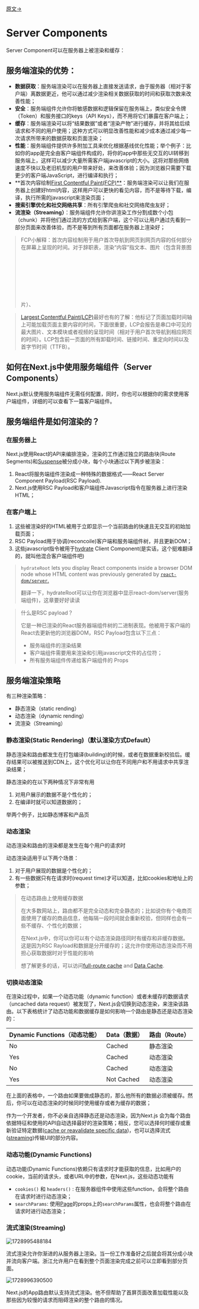 [原文->](https://nextjs.org/docs/app/building-your-application/rendering/server-components)

# Server Components

Server Component可以在服务器上被渲染和缓存：

## 服务端渲染的优势：

- **数据获取**：服务端渲染可以在服务器上直接发送请求，由于服务器（相对于客户端）离数据更近，他可以通过减少渲染相关数据获取的时间和获取次数来改善性能；
- **安全**：服务端组件允许你将敏感数据和逻辑保留在服务端上，类似安全令牌（Token）和服务接口的keys（API Keys），而不用将它们暴露在客户端上；
- **缓存**：服务端渲染可以将“结果数据”或者“渲染产物”进行缓存，并将其给后续请求和不同的用户使用；这种方式可以明显改善性能和减少成本通过减少每一次请求所带来的数据获取和页面渲染；
- **性能**：服务端组件提供许多附加工具来优化根据基线优化性能；举个例子：比如你的app是完全由客户端组件构成的，将你的app中那些无交互的UI转移到服务端上，这样可以减少大量所需客户端javascript的大小。这将对那些网络速度不快以及老旧机型的用户带来好处，来改善体验；因为浏览器只需要下载更少的客户端JavaScript，进行编译和执行；
- **首次内容绘制[First Contentful Paint(FCP)**](https://web.dev/articles/fcp?hl=zh-cn)：服务端渲染可以让我们在服务器上创建好html内容，这样用户可以更快的看见内容，而不是等待下载，编译，执行所需的javascript来渲染页面；
- **搜索引擎优化和社交网络共享**：所有引擎爬虫和社交网络爬虫友好；
- **流渲染（Streaming）**：服务端组件允许你讲渲染工作分割成数个小包（chunk）并将他们通过流的方式给到客户端，这个可以让用户通过先看到一部分页面来改善体验，而不是等到所有页面都在服务器上渲染好；

> FCP小解释：首次内容绘制用于用户首次导航到网页到网页内容的任何部分在屏幕上呈现的时间。对于辞职表，渲染“内容”指文本、图片（包含背景图片）、<SVG> SVG元素或者非白色的Canvas元素。

> [Largest Contentful Paint(LCP)](https://web.dev/articles/lcp?hl=zh-cn)最好也有的了解：他标记了页面加载时间轴上可能加载页面主要内容的时间，下面很重要，LCP会报告是串口中可见的最大图片、文本模块或者视频的呈现时间（相对于用户首次导航到相应网页的时间）。LCP包含前一页面的所有卸载时间、链接时间、重定向时间以及首字节时间（TTFB）。

## 如何在Next.js中使用服务端组件（Server Components）

Next.js默认使用服务端组件无需任何配置，同时，你也可以根据你的需求使用客户端组件，详细的可以查看下一篇客户端组件。

## 服务端组件是如何渲染的？

### 在服务器上

Next.js使用React的API来编排渲染，渲染的工作通过独立的路由块(Route Segments)和[Suspense](https://react.dev/reference/react/Suspense)被分成小块，每个小块通过以下两步被渲染：

1. React将服务端组件渲染成一种特殊的数据格式——React Server Component Payload(RSC Payload).
2. Next.js使用RSC Payload和客户端组件Javascript指令在服务器上进行渲染HTML；

### 在客户端上

1. 这些被渲染好的HTML被用于立即显示一个当前路由的快速且无交互的初始加载页面；
2. RSC Payload用于协调(reconcoile)客户端和服务端组件树，并且更新DOM；
3. 这些javascript指令被用于[hydrate](https://react.dev/reference/react-dom/client/hydrateRoot) Client Component(是实话，这个挺难翻译的，就叫他混合客户端组件吧)

> `hydrateRoot` lets you display React components inside a browser DOM node whose HTML content was previously generated by [`react-dom/server`.](https://react.dev/reference/react-dom/server)
>
> 翻译一下，hydrateRoot可以让你在浏览器中显示react-dom/server(服务端组件)，这章要好好读读

> 什么是RSC payload？
>
> 它是一种已渲染的React服务器端组件树的二进制表现。他被用于客户端的React去更新他的浏览器DOM，RSC Payload包含以下三点：
>
> - 服务端组件的渲染结果
> - 客户端组件需要用来渲染和引用javascript文件的占位符；
> - 所有服务端组件传递给客户端组件的 Props

## 服务端渲染策略

有三种渲染策略：

- 静态渲染（static rending）
- 动态渲染（dynamic rending）
- 流渲染（Streaming）

### 静态渲染(Static Rendering)（默认渲染方式Default）

静态渲染和路由都发生在打包编译(building)的时候，或者在数据重新校验后。缓存结果可以被推送到CDN上，这个优化可以让你在不同用户和不用请求中共享渲染结果；

静态渲染的在以下两种情况下非常有用

1. 对用户展示的数据不是个性化的；
2. 在编译时就可以知道数据的；

举两个例子，比如静态博客和产品页

### 动态渲染

动态渲染和路由的渲染都是发生在每个用户的请求时

动态渲染适用于以下两个场景：

1. 对于用户展现的数据是个性化的；
2. 有一些数据只有在请求时(request time)才可以知道，比如cookies和地址上的参数；

> 在动态路由上使用缓存数据
>
> 在大多数网站上，路由都不是完全动态和完全静态的；比如说你有个电商页面使用了缓存的商品信息，他每隔一段时间就会重新校验，但同样也会有一些不缓存、个性化的数据；
>
> 在Next.js中，你可以你可以有个动态渲染路径同时有缓存和非缓存数据。这是因为RSC Rayload和数据是分开缓存的；这允许你使用动态渲染而不用担心获取数据时对于性能的影响
>
> 想了解更多的话，可以访问[full-route cache](https://nextjs.org/docs/app/building-your-application/caching#full-route-cache) and [Data Cache](https://nextjs.org/docs/app/building-your-application/caching#data-cache).

### 切换动态渲染

在渲染过程中，如果一个动态功能（dynamic function）或者未缓存的数据请求（uncached data request）被发现了，Next.js会切换到动态渲染，来渲染该路由。以下表格统计了动态功能和数据缓存是如何影响一个路由是静态还是动态渲染的：


| Dynamic Functions（动态功能） | Data（数据） | 路由（Route） |
| ----------------------------- | ------------ | ------------- |
| No                            | Cached       | 静态渲染      |
| Yes                           | Cached       | 动态渲染      |
| No                            | Cached       | 动态渲染      |
| Yes                           | Not Cached   | 动态渲染      |

在上面的表格中，一个路由如果要做成静态的，那么他所有的数据必须被缓存。然后，你可以在动态渲染的时候同时使用缓存或者为缓存的数据；

作为一个开发者，你不必亲自选择静态还是动态渲染，因为Next.js 会为每个路由依据特征和使用的API自动选择最好的渲染策略；相反，您可以选择何时缓存或重新验证特定数据([cache or reavalidate specific data](https://nextjs.org/docs/app/building-your-application/data-fetching/fetching-caching-and-revalidating))，也可以选择流式([streaming](https://nextjs.org/docs/app/building-your-application/rendering/server-components#streaming))传输UI的部分内容。

### 动态功能(Dynamic Functions)

动态功能(Dynamic Functions)依赖只有请求时才能获取的信息，比如用户的cookie，当前的请求头，或者URL中的参数，在Next.js，这些动态功能有

- `cookies()` 和 `headers()` : 在服务器组件中使用这些function，会将整个路由在请求时进行动态渲染；
- `searchParams`: 使用[Page](https://nextjs.org/docs/app/api-reference/file-conventions/page)的props上的`searchParams`属性，也会将整个路由在请求时进行动态渲染；

### 流式渲染(Streaming)

![1728995488184](images/server_components/1728995488184.png)

流式渲染允许你渐进的从服务器上渲染。当一份工作准备好之后就会将其分成小块并流向客户端。浙江允许用户在看到整个页面渲染完成之前可以立即看到部分页面。

![1728996390500](images/server_components/1728996390500.png)

Next.js的App路由默认支持流式渲染。他不但帮助了首屏页面改善加载性能以及那些因为较慢的请求而阻碍渲染的整个路由的情况。
